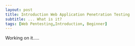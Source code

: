 ```yaml
---
layout: post
title: Introduction Web Application Penetration Testing
subtitle: ... What is it?
tags: [Web Pentesting,Introduction, Beginner]
---
```


Working on it.....
